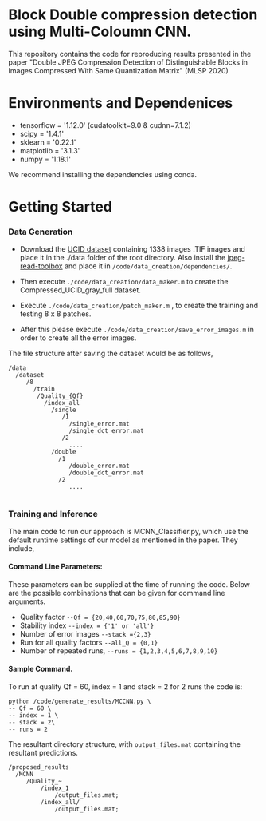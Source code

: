 # Block Double compression detection using Multi-Coloumn CNN.

This repository contains the code for reproducing results presented in the paper "Double JPEG Compression Detection of Distinguishable Blocks in Images Compressed With Same Quantization Matrix" (MLSP 2020)

# Environments and Dependenices

+ tensorflow = '1.12.0' (cudatoolkit=9.0 & cudnn=7.1.2)
+ scipy = '1.4.1'
+ sklearn = '0.22.1'
+ matplotlib = '3.1.3'
+ numpy = '1.18.1'

We recommend installing the dependencies using conda. 

# Getting Started
### Data Generation

+ Download the [UCID dataset](https://drive.google.com/drive/folders/1AFZmvEZzHjjZJA5jMgTZKk4BuZXV3zH7?usp=sharing) containing 1338 images .TIF images and place it in the ./data folder of the root directory. Also install the [jpeg-read-toolbox](http://dde.binghamton.edu/download/jpeg_toolbox.zip) and place it in `/code/data_creation/dependencies/`.

- Then execute `./code/data_creation/data_maker.m` to create the Compressed_UCID_gray_full dataset. 

- Execute  `./code/data_creation/patch_maker.m` , to create the training and testing 8 x 8 patches. 

- After this please execute `./code/data_creation/save_error_images.m` in order to create all the error images.

The file structure after saving the dataset would be as follows, 

```
/data
  /dataset
     /8
       /train
        /Quality_{Qf}
          /index_all
            /single
               /1
                 /single_error.mat
                 /single_dct_error.mat
               /2
                 ....
            /double
              /1
                 /double_error.mat
                 /double_dct_error.mat
              /2
                 ....
     
```

### Training and Inference

The main code to run our approach is MCNN_Classifier.py, which use the default runtime settings of our model as mentioned in the paper. They include, 

#### Command Line Parameters: 

These parameters can be supplied at the time of running the code. Below are the possible combinations that can be given for command line arguments. 

-  Quality factor `--Qf = {20,40,60,70,75,80,85,90}`
-  Stability index  `--index = {'1' or 'all'}`
-  Number of error images `--stack ={2,3}`
-  Run for all quality factors `--all_Q = {0,1}`
-  Number of repeated runs, `--runs = {1,2,3,4,5,6,7,8,9,10}`

#### Sample Command. 

To run at quality  Qf = 60, index = 1 and stack = 2 for 2 runs the code is: 
```shell
python /code/generate_results/MCCNN.py \
-- Qf = 60 \
-- index = 1 \
-- stack = 2\
-- runs = 2
```

The resultant directory structure, with `output_files.mat` containing the resultant predictions. 
```
/proposed_results
  /MCNN
     /Quality_~
         /index_1
             /output_files.mat; 
         /index_all/
             /output_files.mat;
```






